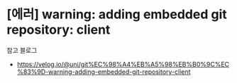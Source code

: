 # [에러] warning: adding embedded git repository: client

참고 블로그
- https://velog.io/@uni/git%EC%98%A4%EB%A5%98%EB%B0%9C%EC%83%9D-warning-adding-embedded-git-repository-client
